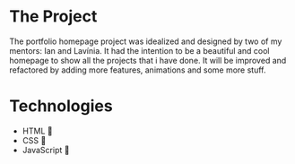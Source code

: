 # The Project
The portfolio homepage project was idealized and designed by two of my mentors: Ian and Lavínia.
It had the intention to be a beautiful and cool homepage to show all the projects that i have done. It will be improved and refactored by adding more features, animations and some more stuff.

# Technologies
 - HTML 📙
 - CSS 📘
 - JavaScript 📒

